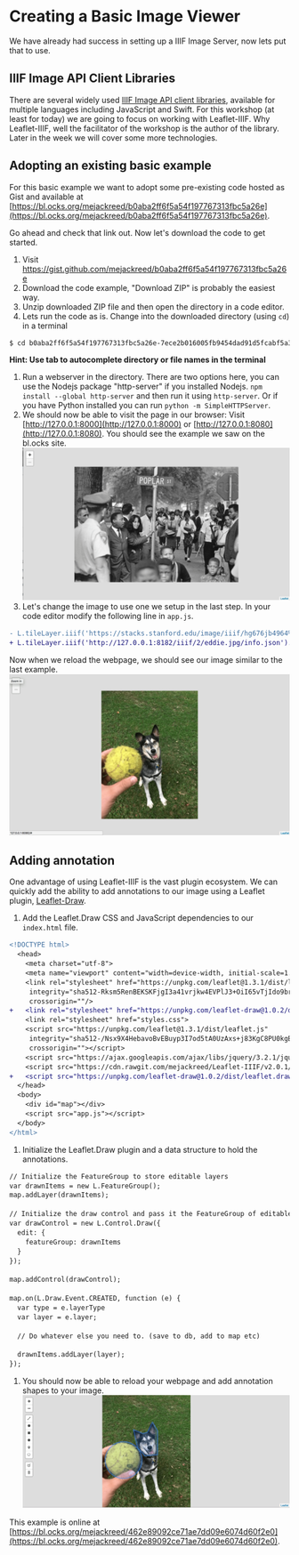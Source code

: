 # Creating a Basic Image Viewer

We have already had success in setting up a IIIF Image Server, now lets put that to use.

## IIIF Image API Client Libraries

There are several widely used [IIIF Image API client libraries](https://github.com/IIIF/awesome-iiif#image-viewers), available for multiple languages including JavaScript and Swift. For this workshop (at least for today) we are going to focus on working with Leaflet-IIIF. Why Leaflet-IIIF, well the facilitator of the workshop is the author of the library. Later in the week we will cover some more technologies.

## Adopting an existing basic example

For this basic example we want to adopt some pre-existing code hosted as Gist and available at [https://bl.ocks.org/mejackreed/b0aba2ff6f5a54f197767313fbc5a26e](https://bl.ocks.org/mejackreed/b0aba2ff6f5a54f197767313fbc5a26e).

Go ahead and check that link out. Now let's download the code to get started.

1. Visit https://gist.github.com/mejackreed/b0aba2ff6f5a54f197767313fbc5a26e
1. Download the code example, "Download ZIP" is probably the easiest way.
1. Unzip downloaded ZIP file and then open the directory in a code editor.
1. Lets run the code as is. Change into the downloaded directory (using `cd`) in a terminal
```sh
$ cd b0aba2ff6f5a54f197767313fbc5a26e-7ece2b016005fb9454dad91d5fcabf5a3ddc934f
```
**Hint: Use tab to autocomplete directory or file names in the terminal**
1. Run a webserver in the directory. There are two options here, you can use the Nodejs package "http-server" if you installed Nodejs. `npm install --global http-server` and then run it using `http-server`. Or if you have Python installed you can run `python -m SimpleHTTPServer`.
1. We should now be able to visit the page in our browser: Visit [http://127.0.0.1:8000](http://127.0.0.1:8000) or [http://127.0.0.1:8080](http://127.0.0.1:8080). You should see the example we saw on the bl.ocks site.
![basic leaflet-iiif example](../images/basic-leaflet-iiif.png)
1. Let's change the image to use one we setup in the last step. In your code editor modify the following line in `app.js`.

```diff
- L.tileLayer.iiif('https://stacks.stanford.edu/image/iiif/hg676jb4964%2F0380_796-44/info.json').addTo(map);
+ L.tileLayer.iiif('http://127.0.0.1:8182/iiif/2/eddie.jpg/info.json').addTo(map);
```
Now when we reload the webpage, we should see our image similar to the last example.
![basic leaflet-iiif example](../images/basic-leaflet-iiif-eddie.png)

## Adding annotation

One advantage of using Leaflet-IIIF is the vast plugin ecosystem. We can quickly add the ability to add annotations to our image using a Leaflet plugin, [Leaflet-Draw](https://github.com/Leaflet/Leaflet.draw).

1. Add the Leaflet.Draw CSS and JavaScript dependencies to our `index.html` file.

```diff
<!DOCTYPE html>
  <head>
    <meta charset="utf-8">
    <meta name="viewport" content="width=device-width, initial-scale=1.0, maximum-scale=1.0, user-scalable=no" />
    <link rel="stylesheet" href="https://unpkg.com/leaflet@1.3.1/dist/leaflet.css"
     integrity="sha512-Rksm5RenBEKSKFjgI3a41vrjkw4EVPlJ3+OiI65vTjIdo9brlAacEuKOiQ5OFh7cOI1bkDwLqdLw3Zg0cRJAAQ=="
     crossorigin=""/>
+   <link rel="stylesheet" href="https://unpkg.com/leaflet-draw@1.0.2/dist/leaflet.draw.css" />
    <link rel="stylesheet" href="styles.css">
    <script src="https://unpkg.com/leaflet@1.3.1/dist/leaflet.js"
     integrity="sha512-/Nsx9X4HebavoBvEBuyp3I7od5tA0UzAxs+j83KgC8PU0kgB4XiK4Lfe4y4cgBtaRJQEIFCW+oC506aPT2L1zw=="
     crossorigin=""></script>
    <script src="https://ajax.googleapis.com/ajax/libs/jquery/3.2.1/jquery.min.js"></script>
    <script src="https://cdn.rawgit.com/mejackreed/Leaflet-IIIF/v2.0.1/leaflet-iiif.js"></script>
+   <script src="https://unpkg.com/leaflet-draw@1.0.2/dist/leaflet.draw.js"></script>
  </head>
  <body>
    <div id="map"></div>
    <script src="app.js"></script>
  </body>
</html>
```
1. Initialize the Leaflet.Draw plugin and a data structure to hold the annotations.

```diff
// Initialize the FeatureGroup to store editable layers
var drawnItems = new L.FeatureGroup();
map.addLayer(drawnItems);

// Initialize the draw control and pass it the FeatureGroup of editable layers
var drawControl = new L.Control.Draw({
  edit: {
    featureGroup: drawnItems
  }
});

map.addControl(drawControl);

map.on(L.Draw.Event.CREATED, function (e) {
  var type = e.layerType
  var layer = e.layer;

  // Do whatever else you need to. (save to db, add to map etc)

  drawnItems.addLayer(layer);
});
```
1. You should now be able to reload your webpage and add annotation shapes to your image.
![leaflet-iiif-annotation](../images/leaflet-iiif-annotation.png)

This example is online at [https://bl.ocks.org/mejackreed/462e89092ce71ae7dd09e6074d60f2e0](https://bl.ocks.org/mejackreed/462e89092ce71ae7dd09e6074d60f2e0).
